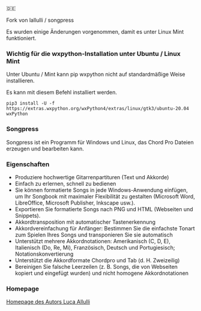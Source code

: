 :de:

Fork von lallulli / songpress

Es wurden einige Änderungen vorgenommen, damit es unter Linux Mint funktioniert.

### Wichtig für die wxpython-Installation unter Ubuntu / Linux Mint

Unter Ubuntu / Mint kann pip wxpython nicht auf standardmäßige Weise installieren.

Es kann mit diesem Befehl installiert werden.

```pip3 install -U -f https://extras.wxpython.org/wxPython4/extras/linux/gtk3/ubuntu-20.04 wxPython```

### Songpress

Songpress ist ein Programm für Windows und Linux, das Chord Pro Dateien erzeugen und bearbeiten kann.

### Eigenschaften

- Produziere hochwertige Gitarrenpartituren (Text und Akkorde)
- Einfach zu erlernen, schnell zu bedienen
- Sie können formatierte Songs in jede Windows-Anwendung einfügen, um Ihr Songbook mit maximaler Flexibilität zu gestalten (Microsoft Word, LibreOffice, Microsoft Publisher, Inkscape usw.).
- Exportieren Sie formatierte Songs nach PNG und HTML (Webseiten und Snippets).
- Akkordtransposition mit automatischer Tastenerkennung
- Akkordvereinfachung für Anfänger: Bestimmen Sie die einfachste Tonart zum Spielen Ihres Songs und transponieren Sie sie automatisch
- Unterstützt mehrere Akkordnotationen: Amerikanisch (C, D, E), Italienisch (Do, Re, Mi), Französisch, Deutsch und Portugiesisch; Notationskonvertierung
- Unterstützt die Akkordformate Chordpro und Tab (d. H. Zweizeilig)
- Bereinigen Sie falsche Leerzeilen (z. B. Songs, die von Webseiten kopiert und eingefügt wurden) und nicht homogene Akkordnotationen

### Homepage

[Homepage des Autors Luca Allulli ](http://www.skeed.it/songpress)
